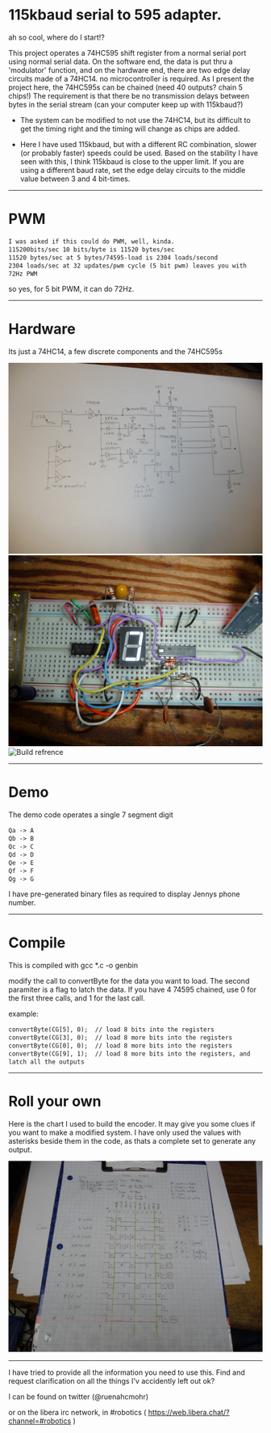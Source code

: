 
# 115kbaud serial to 595 adapter.

ah so cool, where do I start!?

This project operates a 74HC595 shift register from a normal serial port 
  using normal serial data. On the software end, the data is put thru a
  'modulator' function, and on the hardware end, there are two edge delay 
  circuits made of a 74HC14. no microcontroller is required. 
  As I present the project here, the 74HC595s can be chained (need
  40 outputs? chain 5 chips!) 
  The requirement is that there be no transmission delays between bytes
  in the serial stream (can your computer keep up with 115kbaud?)
  
  - The system can be modified to not use the 74HC14, but its difficult to
    get the timing right and the timing will change as chips are added.
  
  - Here I have used 115kbaud, but with a different RC combination, slower
    (or probably faster) speeds could be used. Based on the stability I 
    have seen with this, I think 115kbaud is close to the upper limit.
    If you are using a different baud rate, set the edge delay circuits
    to the middle value between 3 and 4 bit-times.
  
----  
# PWM

    I was asked if this could do PWM, well, kinda.
    115200bits/sec 10 bits/byte is 11520 bytes/sec
    11520 bytes/sec at 5 bytes/74595-load is 2304 loads/second
    2304 loads/sec at 32 updates/pwm cycle (5 bit pwm) leaves you with 72Hz PWM

so yes, for 5 bit PWM, it can do 72Hz.

----
# Hardware

  Its just a 74HC14, a few discrete components and the 74HC595s
  
  ![Schematic](schematic.jpg)
  ![Build refrence](buildref1.jpg)
  ![Build refrence](buildref2.jpg)


----
# Demo

The demo code operates a single 7 segment digit

    Qa -> A
    Qb -> B
    Qc -> C
    Qd -> D
    Qe -> E
    Qf -> F
    Qg -> G

I have pre-generated binary files as required to display Jennys phone number.

----

# Compile

 This is compiled with gcc *.c -o genbin
   
 modify the call to convertByte for the data you want to load. The second
 paramiter is a flag to latch the data. 
 If you have 4 74595 chained, use 0 for the first three calls, and 1 for the 
 last call.
 
 example:
 
    convertByte(CG[5], 0);  // load 8 bits into the registers
    convertByte(CG[3], 0);  // load 8 more bits into the registers
    convertByte(CG[0], 0);  // load 8 more bits into the registers
    convertByte(CG[9], 1);  // load 8 more bits into the registers, and latch all the outputs

----
# Roll your own

Here is the chart I used to build the encoder. It may give you some clues if you want to 
make a modified system. I have only used the values with asterisks beside them in 
the code, as thats a complete set to generate any output.

![encoder Chart](bitChart.jpg)


----

I have tried to provide all the information you need to use this. 
Find and request clarification on all the things I'v accidently left out
ok?  

I can be found on twitter (@ruenahcmohr) 

or on the libera irc network, in #robotics ( https://web.libera.chat/?channel=#robotics )

